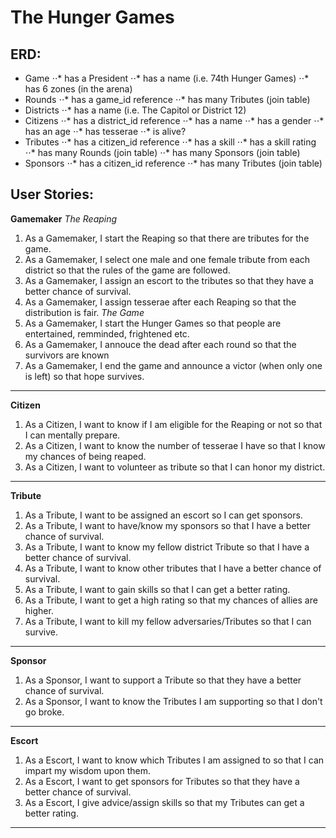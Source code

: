 The Hunger Games
================

## ERD:
+ Game
⋅⋅* has a President
⋅⋅* has a name (i.e. 74th Hunger Games)
⋅⋅* has 6 zones (in the arena)
+ Rounds
⋅⋅* has a game_id reference
⋅⋅* has many Tributes (join table)
+ Districts
⋅⋅* has a name (i.e. The Capitol or District 12)
+ Citizens
⋅⋅* has a district_id reference
⋅⋅* has a name
⋅⋅* has a gender
⋅⋅* has an age
⋅⋅* has tesserae
⋅⋅* is alive?
+ Tributes
⋅⋅* has a citizen_id reference
⋅⋅* has a skill
⋅⋅* has a skill rating
⋅⋅* has many Rounds (join table)
⋅⋅* has many Sponsors (join table)
+ Sponsors
⋅⋅* has a citizen_id reference
⋅⋅* has many Tributes (join table)

## User Stories:
**Gamemaker**
*The Reaping*
1. As a Gamemaker, I start the Reaping so that there are tributes for the game.
2. As a Gamemaker, I select one male and one female tribute from each district so that the rules of the game are followed.
3. As a Gamemaker, I assign an escort to the tributes so that they have a better chance of survival.
4. As a Gamemaker, I assign tesserae after each Reaping so that the distribution is fair.
*The Game*
5. As a Gamemaker, I start the Hunger Games so that people are entertained, remminded, frightened etc.
6. As a Gamemaker, I annouce the dead after each round so that the survivors are known
7. As a Gamemaker, I end the game and announce a victor (when only one is left) so that hope survives.

---
**Citizen**
1. As a Citizen, I want to know if I am eligible for the Reaping or not so that I can mentally prepare.
2. As a Citizen, I want to know the number of tesserae I have so that I know my chances of being reaped.
3. As a Citizen, I want to volunteer as tribute so that I can honor my district.

---
**Tribute**
1. As a Tribute, I want to be assigned an escort so I can get sponsors.
2. As a Tribute, I want to have/know my sponsors so that I have a better chance of survival.
3. As a Tribute, I want to know my fellow district Tribute so that I have a better chance of survival.
4. As a Tribute, I want to know other tributes that I have a better chance of survival.
5. As a Tribute, I want to gain skills so that I can get a better rating.
6. As a Tribute, I want to get a high rating so that my chances of allies are higher.
7. As a Tribute, I want to kill my fellow adversaries/Tributes so that I can survive.

---
**Sponsor**
1. As a Sponsor, I want to support a Tribute so that they have a better chance of survival.
2. As a Sponsor, I want to know the Tributes I am supporting so that I don't go broke.

---
**Escort**
1. As a Escort, I want to know which Tributes I am assigned to so that I can impart my wisdom upon them.
2. As a Escort, I want to get sponsors for Tributes so that they have a better chance of survival.
3. As a Escort, I give advice/assign skills so that my Tributes can get a better rating.

---